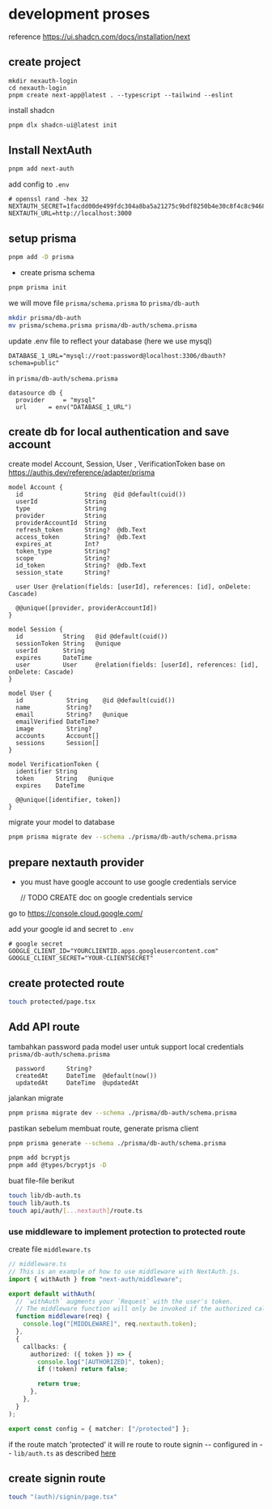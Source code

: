 # development proses

reference
<https://ui.shadcn.com/docs/installation/next>

## create project

```ssh
mkdir nexauth-login
cd nexauth-login
pnpm create next-app@latest . --typescript --tailwind --eslint
```

install shadcn

```sh
pnpm dlx shadcn-ui@latest init
```

## Install NextAuth

```sh
pnpm add next-auth
```

add config to `.env`

```env
# openssl rand -hex 32
NEXTAUTH_SECRET=1facdd00de499fdc304a8ba5a21275c9bdf8250b4e30c8f4c8c9468facc163ba
NEXTAUTH_URL=http://localhost:3000
```

## setup prisma

```sh
pnpm add -D prisma
```

- create prisma schema

```sh
pnpm prisma init 
```

we will move file `prisma/schema.prisma` to `prisma/db-auth`

```sh
mkdir prisma/db-auth
mv prisma/schema.prisma prisma/db-auth/schema.prisma
```

update .env file to reflect your database (here we use mysql)

```env
DATABASE_1_URL="mysql://root:password@localhost:3306/dbauth?schema=public"
```

in `prisma/db-auth/schema.prisma`

```prisma
datasource db {
  provider     = "mysql"
  url      = env("DATABASE_1_URL")
```

## create db for local authentication and save account

create model Account, Session, User , VerificationToken base on <https://authjs.dev/reference/adapter/prisma>

```prisma
model Account {
  id                 String  @id @default(cuid())
  userId             String
  type               String
  provider           String
  providerAccountId  String
  refresh_token      String?  @db.Text
  access_token       String?  @db.Text
  expires_at         Int?
  token_type         String?
  scope              String?
  id_token           String?  @db.Text
  session_state      String?

  user User @relation(fields: [userId], references: [id], onDelete: Cascade)

  @@unique([provider, providerAccountId])
}

model Session {
  id           String   @id @default(cuid())
  sessionToken String   @unique
  userId       String
  expires      DateTime
  user         User     @relation(fields: [userId], references: [id], onDelete: Cascade)
}

model User {
  id            String    @id @default(cuid())
  name          String?
  email         String?   @unique
  emailVerified DateTime?
  image         String?
  accounts      Account[]
  sessions      Session[]
}

model VerificationToken {
  identifier String
  token      String   @unique
  expires    DateTime

  @@unique([identifier, token])
}
```

migrate your model to database

```sh
pnpm prisma migrate dev --schema ./prisma/db-auth/schema.prisma
```

## prepare nextauth provider

- you must have google account to use google credentials service
  
  // TODO CREATE doc on google credentials service

go to <https://console.cloud.google.com/>

add your google id and secret to `.env`

```env
# google secret
GOOGLE_CLIENT_ID="YOURCLIENTID.apps.googleusercontent.com"
GOOGLE_CLIENT_SECRET="YOUR-CLIENTSECRET"
```

## create protected route

```sh
touch protected/page.tsx
```

## Add API route

tambahkan password pada model user untuk support local credentials `prisma/db-auth/schema.prisma`

```prisma
  password      String?
  createdAt     DateTime  @default(now())
  updatedAt     DateTime  @updatedAt
```

jalankan migrate

```sh
pnpm prisma migrate dev --schema ./prisma/db-auth/schema.prisma
```

pastikan sebelum membuat route, generate prisma client

```sh
pnpm prisma generate --schema ./prisma/db-auth/schema.prisma
```

```sh
pnpm add bcryptjs
pnpm add @types/bcryptjs -D
```

buat file-file berikut

```sh
touch lib/db-auth.ts
touch lib/auth.ts
touch api/auth/[...nextauth]/route.ts
```

### use middleware to implement protection to protected route

create file `middleware.ts`

```ts
// middleware.ts
// This is an example of how to use middleware with NextAuth.js.
import { withAuth } from "next-auth/middleware";

export default withAuth(
  // `withAuth` augments your `Request` with the user's token.
  // The middleware function will only be invoked if the authorized callback returns true.
  function middleware(req) {
    console.log("[MIDDLEWARE]", req.nextauth.token);
  },
  {
    callbacks: {
      authorized: ({ token }) => {
        console.log("[AUTHORIZED]", token);
        if (!token) return false;

        return true;
      },
    },
  }
);

export const config = { matcher: ["/protected"] };
```

if the route match 'protected' it will re route to route signin -- configured in -- `lib/auth.ts` as described [here](#add-api-route)

## create signin route

```sh
touch "(auth)/signin/page.tsx"
```

